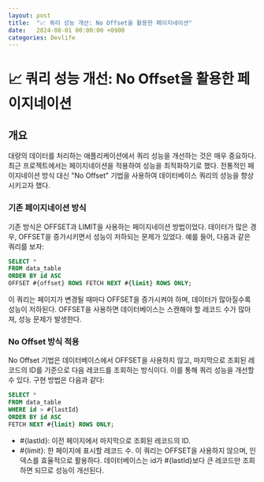 ```yaml
---
layout: post
title:  "📈 쿼리 성능 개선: No Offset을 활용한 페이지네이션"
date:   2024-08-01 00:00:00 +0900
categories: Devlife
---
```

# 📈 쿼리 성능 개선: No Offset을 활용한 페이지네이션
## 개요
대량의 데이터를 처리하는 애플리케이션에서 쿼리 성능을 개선하는 것은 매우 중요하다. 최근 프로젝트에서는 페이지네이션을 적용하여 성능을 최적화하기로 했다. 전통적인 페이지네이션 방식 대신 "No Offset" 기법을 사용하여 데이터베이스 쿼리의 성능을 향상시키고자 했다.

### 기존 페이지네이션 방식
기존 방식은 OFFSET과 LIMIT을 사용하는 페이지네이션 방법이었다. 데이터가 많은 경우, OFFSET을 증가시키면서 성능이 저하되는 문제가 있었다. 예를 들어, 다음과 같은 쿼리를 보자:

```sql
SELECT *
FROM data_table
ORDER BY id ASC
OFFSET #{offset} ROWS FETCH NEXT #{limit} ROWS ONLY;
```
이 쿼리는 페이지가 변경될 때마다 OFFSET을 증가시켜야 하며, 데이터가 많아질수록 성능이 저하된다. OFFSET을 사용하면 데이터베이스는 스캔해야 할 레코드 수가 많아져, 성능 문제가 발생한다.
### No Offset 방식 적용
No Offset 기법은 데이터베이스에서 OFFSET을 사용하지 않고, 마지막으로 조회된 레코드의 ID를 기준으로 다음 레코드를 조회하는 방식이다. 이를 통해 쿼리 성능을 개선할 수 있다. 구현 방법은 다음과 같다:

```sql
SELECT *
FROM data_table
WHERE id > #{lastId}
ORDER BY id ASC
FETCH NEXT #{limit} ROWS ONLY;
```
- #{lastId}: 이전 페이지에서 마지막으로 조회된 레코드의 ID.
- #{limit}: 한 페이지에 표시할 레코드 수.
이 쿼리는 OFFSET을 사용하지 않으며, 인덱스를 효율적으로 활용하다. 데이터베이스는 id가 #{lastId}보다 큰 레코드만 조회하면 되므로 성능이 개선된다.
